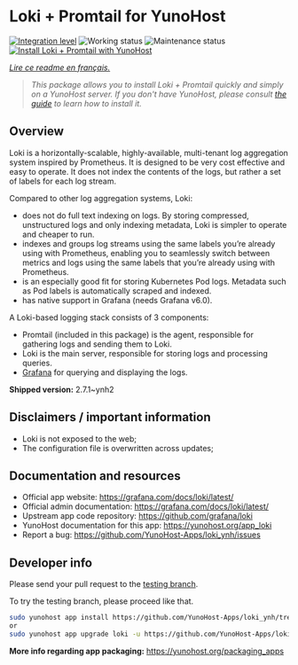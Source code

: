 <!--
N.B.: This README was automatically generated by https://github.com/YunoHost/apps/tree/master/tools/README-generator
It shall NOT be edited by hand.
-->

# Loki + Promtail for YunoHost

[![Integration level](https://dash.yunohost.org/integration/loki.svg)](https://dash.yunohost.org/appci/app/loki) ![Working status](https://ci-apps.yunohost.org/ci/badges/loki.status.svg) ![Maintenance status](https://ci-apps.yunohost.org/ci/badges/loki.maintain.svg)  
[![Install Loki + Promtail with YunoHost](https://install-app.yunohost.org/install-with-yunohost.svg)](https://install-app.yunohost.org/?app=loki)

*[Lire ce readme en français.](./README_fr.md)*

> *This package allows you to install Loki + Promtail quickly and simply on a YunoHost server.
If you don't have YunoHost, please consult [the guide](https://yunohost.org/#/install) to learn how to install it.*

## Overview

Loki is a horizontally-scalable, highly-available, multi-tenant log aggregation system inspired by Prometheus. It is designed to be very cost effective and easy to operate. It does not index the contents of the logs, but rather a set of labels for each log stream.

Compared to other log aggregation systems, Loki:

 - does not do full text indexing on logs. By storing compressed, unstructured logs and only indexing metadata, Loki is simpler to operate and cheaper to run.
 - indexes and groups log streams using the same labels you’re already using with Prometheus, enabling you to seamlessly switch between metrics and logs using the same labels that you’re already using with Prometheus.
 - is an especially good fit for storing Kubernetes Pod logs. Metadata such as Pod labels is automatically scraped and indexed.
 - has native support in Grafana (needs Grafana v6.0).

A Loki-based logging stack consists of 3 components:
 - Promtail (included in this package) is the agent, responsible for gathering logs and sending them to Loki.
 - Loki is the main server, responsible for storing logs and processing queries.
 - [Grafana](https://github.com/Yunohost-Apps/grafana_ynh) for querying and displaying the logs.



**Shipped version:** 2.7.1~ynh2
## Disclaimers / important information

 - Loki is not exposed to the web;
 - The configuration file is overwritten across updates;

## Documentation and resources

* Official app website: <https://grafana.com/docs/loki/latest/>
* Official admin documentation: <https://grafana.com/docs/loki/latest/>
* Upstream app code repository: <https://github.com/grafana/loki>
* YunoHost documentation for this app: <https://yunohost.org/app_loki>
* Report a bug: <https://github.com/YunoHost-Apps/loki_ynh/issues>

## Developer info

Please send your pull request to the [testing branch](https://github.com/YunoHost-Apps/loki_ynh/tree/testing).

To try the testing branch, please proceed like that.

``` bash
sudo yunohost app install https://github.com/YunoHost-Apps/loki_ynh/tree/testing --debug
or
sudo yunohost app upgrade loki -u https://github.com/YunoHost-Apps/loki_ynh/tree/testing --debug
```

**More info regarding app packaging:** <https://yunohost.org/packaging_apps>
